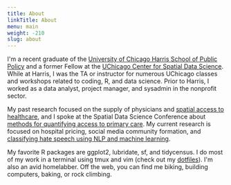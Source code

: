 ```yaml
---
title: About
linkTitle: About
menu: main
weight: -210
slug: about
---
```


I'm a recent graduate of the [University of Chicago Harris School of Public Policy](https://harris.uchicago.edu/) and a former Fellow at the [UChicago Center for Spatial Data Science](https://spatial.uchicago.edu/directories/full/former-team-members). While at Harris, I was the TA or instructor for numerous UChicago classes and workshops related to coding, R, and data science. Prior to Harris, I worked as a data analyst, project manager, and sysadmin in the nonprofit sector.

My past research focused on the supply of physicians and [spatial access to healthcare](https://saxon.harris.uchicago.edu/~jsaxon/raam.pdf), and I spoke at the Spatial Data Science Conference about [methods for quantifying access to primary care](https://carto.com/blog/spatial-data-science-healthcare-access-model/). My current research is focused on hospital pricing, social media community formation, and [classifying hate speech using NLP and machine learning](https://github.com/dfsnow/rbans).

My favorite R packages are ggplot2, lubridate, sf, and tidycensus. I do most of my work in a terminal using tmux and vim (check out my [dotfiles](https://github.com/dfsnow/dotfiles)). I'm also an avid homelabber. Off the web, you can find me biking, building computers, baking, or rock climbing. 